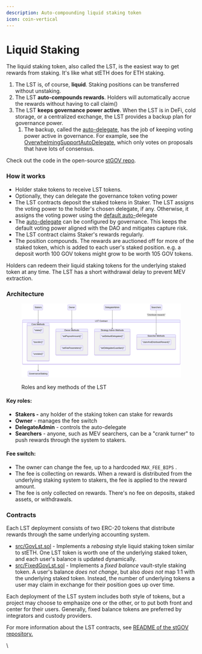 ```yaml
---
description: Auto-compounding liquid staking token
icon: coin-vertical
---
```


# Liquid Staking

The liquid staking token, also called the LST, is the easiest way to get rewards from staking. It's like what stETH does for ETH staking.

1. The LST is, of course, **liquid**. Staking positions can be transferred without unstaking.
2. The LST **auto-compounds rewards**. Holders will automatically accrue the rewards without having to call claim()&#x20;
3. The LST **keeps governance power active**. When the LST is in DeFi, cold storage, or a centralized exchange, the LST provides a backup plan for governance power.&#x20;
   1. The backup, called the [auto-delegate](https://docs.tally.xyz/set-up-and-technical-documentation/staking-contracts/how-staking-works/liquid-staking-tokens/lst-auto-delegates), has the job of keeping voting power active in governance. For example, see the [OverwhelmingSupportAutoDelegate](https://github.com/withtally/stGOV/blob/main/src/auto-delegates/OverwhelmingSupportAutoDelegate.sol), which only votes on proposals that have lots of consensus.

Check out the code in the open-source [stGOV repo](https://github.com/withtally/stGOV).

### How it works

* Holder stake tokens to receive LST tokens.
* Optionally, they can delegate the governance token voting power
* The LST contracts deposit the staked tokens in Staker. The LST assigns the voting power to the holder's chosen delegate, if any. Otherwise, it assigns the voting power using the [default auto-](https://app.gitbook.com/o/zHytzWx2o7DjCP8sQY76/s/-MQO0N_aitpkSUyz4BYE/~/changes/699/set-up-and-technical-documentation/staking-contracts/how-staking-works/liquid-staking-tokens/lst-auto-delegates)delegate
* The [auto-delegate](lst-auto-delegates.md) can be configured by governance. This keeps the default voting power aligned with the DAO and mitigates capture risk.
* The LST contract claims Staker's rewards regularly.
* The position compounds. The rewards are auctioned off for more of the staked token, which is added to each user's staked position. e.g. a deposit worth 100 GOV tokens might grow to be worth 105 GOV tokens.

Holders can redeem their liquid staking tokens for the underlying staked token at any time. The LST has a short withdrawal delay to prevent MEV extraction.

### Architecture

<figure><img src="../../../../.gitbook/assets/image (1).png" alt=""><figcaption><p>Roles and key methods of the LST</p></figcaption></figure>

#### Key roles:

* **Stakers -** any holder of the staking token can stake for rewards
* **Owner** - manages the fee switch
* **DelegateAdmin** - controls the auto-delegate
* **Searchers** - anyone, such as MEV searchers, can be a "crank turner" to push rewards through the system to stakers.

#### Fee switch:

* The owner can change the fee, up to a hardcoded `MAX_FEE_BIPS` .
* The fee is collecting on rewards. When a reward is distributed from the underlying staking system to stakers, the fee is applied to the reward amount.
* The fee is only collected on rewards. There's no fee on deposits, staked assets, or withdrawals.

### Contracts

Each LST deployment consists of two ERC-20 tokens that distribute rewards through the same underlying accounting system.

* [src/GovLst.sol](https://github.com/withtally/stGOV/blob/main/src/GovLst.sol) - Implements a _rebasing_ style liquid staking token similar to stETH. One LST token is worth one of the underlying staked token, and each user's balance is updated dynamically.
* [src/FixedGovLst.sol](https://github.com/withtally/stGOV/blob/main/src/FixedGovLst.sol) - Implements a _fixed balance_ vault-style staking token. A user's balance _does not change_, but also _does not_ map 1:1 with the underlying staked token. Instead, the number of underlying tokens a user may claim in exchange for their position goes up over time.

Each deployment of the LST system includes both style of tokens, but a project may choose to emphasize one or the other, or to put both front and center for their users. Generally, fixed balance tokens are preferred by integrators and custody providers.

For more information about the LST contracts, see [README of the stGOV repository.](https://github.com/withtally/stgov)





\
